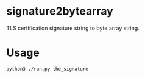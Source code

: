# signature2bytearray
TLS certification signature string to byte array string.

# Usage
`python3 ./run.py the_signature`